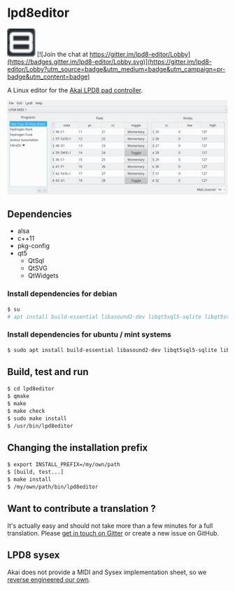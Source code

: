 # lpd8editor

<img src="lpd8-editor.svg?sanitize=true" width="64" height="64" /> [![Join the chat at https://gitter.im/lpd8-editor/Lobby](https://badges.gitter.im/lpd8-editor/Lobby.svg)](https://gitter.im/lpd8-editor/Lobby?utm_source=badge&utm_medium=badge&utm_campaign=pr-badge&utm_content=badge)

A Linux editor for the [Akai LPD8 pad controller](http://www.akaipro.com/product/lpd8).

![lpd8-editor screenshot](doc/screenshot.png?raw=true "lpd8editor")

## Dependencies

- alsa
- c++11
- pkg-config
- qt5
  - QtSql
  - QtSVG
  - QtWidgets

### Install dependencies for debian

``` sh
$ su
# apt install build-essential libasound2-dev libqt5sql5-sqlite libqt5svg5-dev pkg-config qt5-default
```

### Install dependencies for ubuntu / mint systems

``` sh
$ sudo apt install build-essential libasound2-dev libqt5sql5-sqlite libqt5svg5-dev pkg-config qt5-default
```

## Build, test and run

``` sh
$ cd lpd8editor
$ qmake
$ make
$ make check
$ sudo make install
$ /usr/bin/lpd8editor
```

## Changing the installation prefix

``` sh
$ export INSTALL_PREFIX=/my/own/path
$ [build, test...]
$ make install
$ /my/own/path/bin/lpd8editor
```

## Want to contribute a translation ?

It's actually easy and should not take more than a few minutes for a full translation. Please [get in touch on Gitter](https://gitter.im/lpd8-editor/Lobby) or create a new issue on GitHub.

## LPD8 sysex

Akai does not provide a MIDI and Sysex implementation sheet, so we [reverse engineered our own](doc/SYSEX.md).
